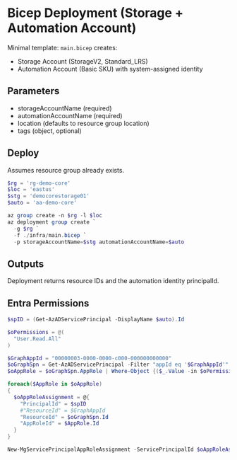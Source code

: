 # Bicep Deployment (Storage + Automation Account)

Minimal template: `main.bicep` creates:
- Storage Account (StorageV2, Standard_LRS)
- Automation Account (Basic SKU) with system-assigned identity

## Parameters
- storageAccountName (required)
- automationAccountName (required)
- location (defaults to resource group location)
- tags (object, optional)

## Deploy
Assumes resource group already exists.

```powershell
$rg = 'rg-demo-core'
$loc = 'eastus'
$stg = 'democorestorage01'
$auto = 'aa-demo-core'

az group create -n $rg -l $loc
az deployment group create `
  -g $rg `
  -f ./infra/main.bicep `
  -p storageAccountName=$stg automationAccountName=$auto
```

## Outputs
Deployment returns resource IDs and the automation identity principalId.

## Entra Permissions
```powershell
$spID = (Get-AzADServicePrincipal -DisplayName $auto).Id 

$oPermissions = @( 
  "User.Read.All" 
) 

$GraphAppId = "00000003-0000-0000-c000-000000000000" 
$oGraphSpn = Get-AzADServicePrincipal -Filter "appId eq '$GraphAppId'" 
$oAppRole = $oGraphSpn.AppRole | Where-Object {($_.Value -in $oPermissions) -and ($_.AllowedMemberType -contains "Application")} 

foreach($AppRole in $oAppRole)  
{  
  $oAppRoleAssignment = @{  
    "PrincipalId" = $spID  
    #"ResourceId" = $GraphAppId  
    "ResourceId" = $oGraphSpn.Id  
    "AppRoleId" = $AppRole.Id  
  }  
}

New-MgServicePrincipalAppRoleAssignment -ServicePrincipalId $oAppRoleAssignment.PrincipalId -BodyParameter $oAppRoleAssignment -Verbose
```
